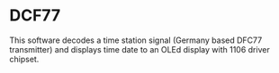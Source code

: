 # DCF77
This software decodes a time station signal (Germany based DFC77 transmitter) and displays 
time date to an OLEd display with 1106 driver chipset.
